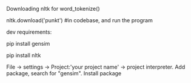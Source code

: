 Downloading nltk for word_tokenize()
  
nltk.download('punkt') #in codebase, and run the program




dev requirements:

pip install gensim

pip install nltk

File -> settings -> Project:'your project name' -> project interpreter. Add package, search for "gensim". Install package

